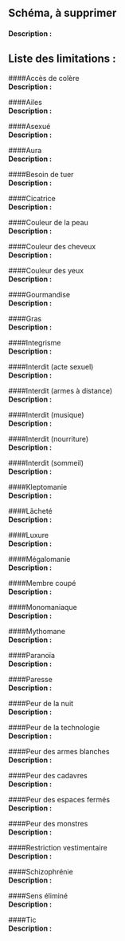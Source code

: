 ## Schéma, à supprimer

####  
__Description :__

## Liste des limitations :

####Accès de colère  
__Description :__

####Ailes  
__Description :__

####Asexué  
__Description :__

####Aura  
__Description :__

####Besoin de tuer  
__Description :__

####Cicatrice  
__Description :__

####Couleur de la peau  
__Description :__

####Couleur des cheveux  
__Description :__

####Couleur des yeux  
__Description :__

####Gourmandise  
__Description :__

####Gras  
__Description :__

####Integrisme  
__Description :__

####Interdit (acte sexuel)  
__Description :__

####Interdit (armes à distance)  
__Description :__

####Interdit (musique)  
__Description :__

####Interdit (nourriture)  
__Description :__

####Interdit (sommeil)  
__Description :__

####Kleptomanie  
__Description :__

####Lâcheté  
__Description :__

####Luxure  
__Description :__

####Mégalomanie  
__Description :__

####Membre coupé  
__Description :__

####Monomaniaque  
__Description :__

####Mythomane  
__Description :__

####Paranoïa  
__Description :__

####Paresse  
__Description :__

####Peur de la nuit  
__Description :__

####Peur de la technologie  
__Description :__

####Peur des armes blanches  
__Description :__

####Peur des cadavres  
__Description :__

####Peur des espaces fermés  
__Description :__

####Peur des monstres  
__Description :__

####Restriction vestimentaire  
__Description :__

####Schizophrénie  
__Description :__

####Sens éliminé  
__Description :__

####Tic  
__Description :__
